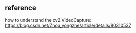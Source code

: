 

## reference
how to understand the cv2.VideoCapture: https://blog.csdn.net/Zhou_yongzhe/article/details/80310537
